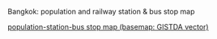 Bangkok: population and railway station & bus stop map

<!-- <a href="https://hiro-maruyama.github.io/location-test/index.html">サンプル防災マップ</a>  -->

<a href="https://hiro-maruyama.github.io/geouse/pop-sta/index-gistda_pmt.html">population-station-bus stop map (basemap: GISTDA vector)</a>
